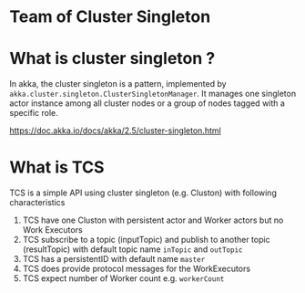 Team of Cluster Singleton
=========================

# What is cluster singleton ?

In akka, the cluster singleton is a pattern, implemented by `akka.cluster.singleton.ClusterSingletonManager`. It manages one singleton actor instance among all cluster nodes or a group of nodes tagged with a specific role.

<https://doc.akka.io/docs/akka/2.5/cluster-singleton.html>

# What is TCS  

TCS is a simple API using cluster singleton (e.g. Cluston) with following characteristics

1. TCS have one Cluston with persistent actor and Worker actors but no Work Executors 
2. TCS subscribe to a topic (inputTopic) and publish to another topic (resultTopic) with default topic name `inTopic` and `outTopic`  
3. TCS has a persistentID with default name `master`
4. TCS does provide protocol messages for the WorkExecutors 
5. TCS expect number of Worker count e.g. `workerCount` 

 


